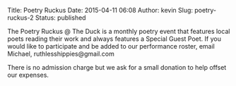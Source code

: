 Title: Poetry Ruckus
Date: 2015-04-11 06:08
Author: kevin
Slug: poetry-ruckus-2
Status: published

The Poetry Ruckus @ The Duck is a monthly poetry event that features local poets reading their work and always features a Special Guest Poet. If you would like to participate and be added to our performance roster, email Michael, ruthlesshippies\@gmail.com

There is no admission charge but we ask for a small donation to help offset our expenses.

